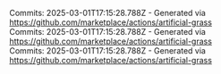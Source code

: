 Commits: 2025-03-01T17:15:28.788Z - Generated via https://github.com/marketplace/actions/artificial-grass
<br>
Commits: 2025-03-01T17:15:28.788Z - Generated via https://github.com/marketplace/actions/artificial-grass
<br>
Commits: 2025-03-01T17:15:28.788Z - Generated via https://github.com/marketplace/actions/artificial-grass
<br>
